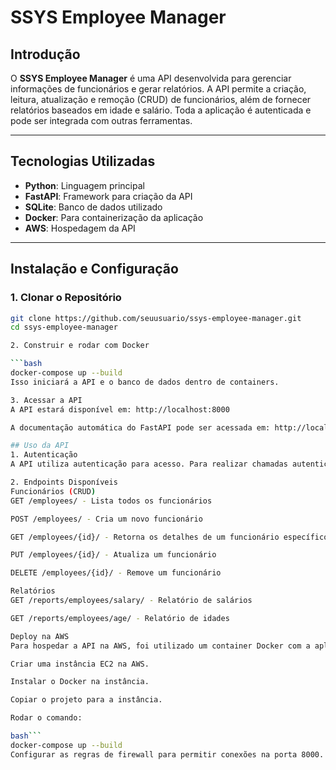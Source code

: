 # SSYS Employee Manager

## Introdução

O **SSYS Employee Manager** é uma API desenvolvida para gerenciar informações de funcionários e gerar relatórios. A API permite a criação, leitura, atualização e remoção (CRUD) de funcionários, além de fornecer relatórios baseados em idade e salário. Toda a aplicação é autenticada e pode ser integrada com outras ferramentas.

---

## Tecnologias Utilizadas

- **Python**: Linguagem principal
- **FastAPI**: Framework para criação da API
- **SQLite**: Banco de dados utilizado
- **Docker**: Para containerização da aplicação
- **AWS**: Hospedagem da API

---

## Instalação e Configuração

### 1. Clonar o Repositório

```bash
git clone https://github.com/seuusuario/ssys-employee-manager.git
cd ssys-employee-manager

2. Construir e rodar com Docker

```bash
docker-compose up --build
Isso iniciará a API e o banco de dados dentro de containers.

3. Acessar a API
A API estará disponível em: http://localhost:8000

A documentação automática do FastAPI pode ser acessada em: http://localhost:8000/docs

## Uso da API
1. Autenticação
A API utiliza autenticação para acesso. Para realizar chamadas autenticadas, é necessário obter um token de acesso.

2. Endpoints Disponíveis
Funcionários (CRUD)
GET /employees/ - Lista todos os funcionários

POST /employees/ - Cria um novo funcionário

GET /employees/{id}/ - Retorna os detalhes de um funcionário específico

PUT /employees/{id}/ - Atualiza um funcionário

DELETE /employees/{id}/ - Remove um funcionário

Relatórios
GET /reports/employees/salary/ - Relatório de salários

GET /reports/employees/age/ - Relatório de idades

Deploy na AWS
Para hospedar a API na AWS, foi utilizado um container Docker com a aplicação rodando. Os passos para o deploy são:

Criar uma instância EC2 na AWS.

Instalar o Docker na instância.

Copiar o projeto para a instância.

Rodar o comando:

bash```
docker-compose up --build
Configurar as regras de firewall para permitir conexões na porta 8000.
